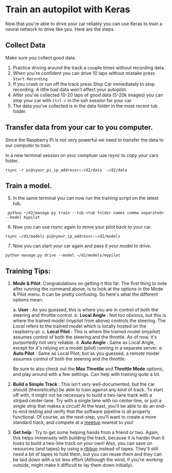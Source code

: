 # Train an autopilot with Keras

Now that you're able to drive your car reliably you can use Keras to train a
neural network to drive like you. Here are the steps.

## Collect Data

Make sure you collect good data. 

1. Practice driving around the track a couple times without recording data.
2. When you're confident you can drive 10 laps without mistake press `Start Recording`
3. If you crash or run off the track press Stop Car immediately to stop recording. 
A little bad data won't affect your autopilot. 
4. After you've collected 10-20 laps of good data (5-20k images) you can stop 
your car with `Ctrl-c` in the ssh session for your car.
5. The data you've collected is in the data folder in the most recent tub folder.


## Transfer data from your car to you computer. 

Since the Raspberry Pi is not very powerful we need to transfer the data
to our computer to train. 

In a new terminal session on your comptuer use rsync to copy your cars 
folder. 
```
rsync -r pi@<your_pi_ip_address>:~/d2/data  ~/d2/data
```


## Train a model.
5. In the same terminal you can now run the training script on the latest tub.
```
 python ~/d2/manage.py train --tub <tub folder names comma separated> --model mypilot
```

6. Now you can use rsync again to move your pilot back to your car. 
```
rsync ~/d2/models pi@<your_ip_address>:~/d2/models
```

7. Now you can start your car again and pass it your model to drive.
```
python manage.py drive --model ~/d2/models/mypilot
```

## Training Tips:


1. **Mode & Pilot**: Congratulations on getting it this far. The first thing to note after running the command above, is to look at the options in the Mode & Pilot menu. It can be pretty confusing. So here's what the different options mean:
	
	a. **User** : As you guessed, this is where you are in control of both the steering and throttle control.
	b. **Local Angle** : Not too obvious, but this is where the trained model (mypilot from above) controls the steering. The _Local_ refers to the trained model which is locally hosted on the raspberry-pi.
	c. **Local Pilot** : This is where the trained model (mypilot) assumes control of both the steering and the throttle. As of now, it's purportedly not very reliable.
	d. **Auto Angle** : Same as Local Angle, except for it's relying on a model (pilot) running in a separate server. 
	e. **Auto Pilot** : Same as Local Pilot, but as you guessed, a remote model assumes control of both the steering and the throttle.

    Be sure to also check out the **Max Throttle** and **Throttle Mode** options, and play around with a few settings. Can help with training quite a lot. 

2. **Build a Simple Track** : This isn't very well-documented, but the car should (theoretically) be able to train against any kind of track. To start off with, it might not be necessary to build a two-lane track with a striped center-lane. Try with a single lane with no center-line, or just a single strip that makes a circuit! At the least, you'll be able to do an end-to-end testing and verify that the software pipeline is all properly functional. Of course, as the next-step, you'll want to create a more standard track, and compete at a [meetup](https://diyrobocars.com/) nearest to you!

3. **Get help** : Try to get some helping hands from a friend or two. Again, this helps immensely with building the track, because it is harder than it looks to build a two-line track on your own! Also, you can save on resources (and tapes) by using a [ribbon](https://www.amazon.com/gp/product/B01M7ZA20R/ref=oh_aui_detailpage_o02_s00?ie=UTF8&psc=1) instead of tapes. They'll still need a bit of tapes to hold them, but you can reuse them and they can be laid down with a lot less effort (Although the wind, if you're working outside, might make it difficult to lay them down initially).
